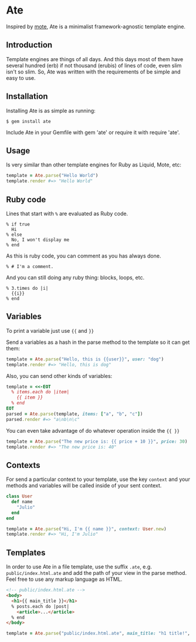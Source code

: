 Ate
====

Inspired by [mote][1], Ate is a minimalist framework-agnostic template engine.

## Introduction

Template engines are things of all days. And this days most of them have several hundred (erb) if not thousand (erubis) of lines of code, even slim isn't so slim. So, Ate was written with the requirements of be simple and easy to use.

## Installation

Installing Ate is as simple as running:

```
$ gem install ate
```

Include Ate in your Gemfile with gem 'ate' or require it with require 'ate'.

Usage
-----

Is very similar than other template engines for Ruby as Liquid, Mote, etc:

```ruby
template = Ate.parse("Hello World")
template.render #=> "Hello World"
```

## Ruby code

Lines that start with `%` are evaluated as Ruby code.

```
% if true
  Hi
% else
  No, I won't display me
% end
```

As this is ruby code, you can comment as you has always done.

```
% # I'm a comment.
```

And you can still doing any ruby thing: blocks, loops, etc.

```
% 3.times do |i|
  {{i}}
% end
```

## Variables

To print a variable just use `{{` and `}}`

Send a variables as a hash in the parse method to the template so it can get them:

```ruby
template = Ate.parse("Hello, this is {{user}}", user: "dog")
template.render #=> "Hello, this is dog"
```

Also, you can send other kinds of variables:

```ruby
template = <<-EOT
  % items.each do |item|
    {{ item }}
  % end
EOT
parsed = Ate.parse(template, items: ["a", "b", "c"])
parsed.render #=> "a\nb\n\c"
```

You can even take advantage of do whatever operation inside the `{{ }}`

```ruby
template = Ate.parse("The new price is: {{ price + 10 }}", price: 30)
template.render #=> "The new price is: 40"
```

## Contexts

For send a particular context to your template, use the key `context` and your methods and variables will be called inside of your sent context.

```ruby
class User
  def name
    "Julio"
  end
end

template = Ate.parse("Hi, I'm {{ name }}", context: User.new)
template.render #=> "Hi, I'm Julio"
```

## Templates

In order to use Ate in a file template, use the suffix `.ate`, e.g. `public/index.html.ate` and add the path of your view in the parse method. Feel free to use any markup language as HTML.

```html
<!-- public/index.html.ate -->
<body>
  <h1>{{ main_title }}</h1>
  % posts.each do |post|
    <article>...</article>
  % end
</body>
```

```ruby
template = Ate.parse("public/index.html.ate", main_title: "h1 title!", posts: array_of_posts)
```

[1]: https://github.com/soveran/mote